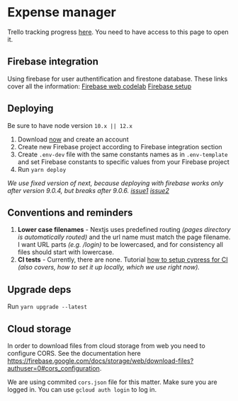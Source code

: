 # Expense manager

Trello tracking progress [here](https://trello.com/b/0WCaG9Go/expense-manager). You need to have access to this page to open it.

## Firebase integration

Using firebase for user authentification and firestone database. These links cover all the
information: [Firebase web codelab](https://codelabs.developers.google.com/codelabs/firebase-web/#2)
[Firebase setup](https://firebase.google.com/docs/web/setup)

## Deploying

Be sure to have node version `10.x || 12.x`

1. Download [now](https://zeit.co/download) and create an account
2. Create new Firebase project according to Firebase integration section
3. Create `.env-dev` file with the same constants names as in `.env-template` and set Firebase constants to specific values from your Firebase project
4. Run `yarn deploy`

_We use fixed version of next, because deploying with firebase works only after version 9.0.4, but breaks after 9.0.6.
[issue1](https://github.com/zeit/next.js/issues/6073#issuecomment-467589586)
[issue2](https://github.com/zeit/next.js/issues/7894)_

## Conventions and reminders

1. **Lower case filenames** - Nextjs uses predefined routing _(pages directory is automatically
   routed)_ and the url name must match the page filename. I want URL parts _(e.g. /login)_ to be
   lowercased, and for consistency all files should start with lowercase.
2. **CI tests** - Currently, there are none. Tutorial [how to setup cypress for
   CI](https://docs.cypress.io/guides/guides/continuous-integration.html#Boot-your-server) _(also
   covers, how to set it up locally, which we use right now)._

## Upgrade deps

Run `yarn upgrade --latest`

## Cloud storage

In order to download files from cloud storage from web you need to configure CORS. See the
documentation here https://firebase.google.com/docs/storage/web/download-files?authuser=0#cors_configuration.

We are using commited `cors.json` file for this matter.
Make sure you are logged in. You can use `gcloud auth login` to log in.
